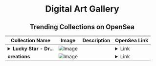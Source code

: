 <div align="center">

# Digital Art Gallery

## Trending Collections on OpenSea

| Collection Name                       | Image                                                                                     | Description                       | OpenSea Link                                                                                          |
|---------------------------------------|-------------------------------------------------------------------------------------------|-----------------------------------|--------------------------------------------------------------------------------------------------------|
| **<details><summary>Lucky Star - Dr...</summary>Lucky Star - Dream Bringers</details>** | ![Image](https://i.seadn.io/s/raw/files/f98ebe2742d04a31d176220298771d1e.png?w=500&auto=format?w=200&auto=format) |  | <details><summary>Link</summary>[Lucky Star - Dream Bringers](https://opensea.io/collection/lucky-star-dream-bringers)</details> |
| **creations** | ![Image](https://i.seadn.io/s/raw/files/dafea6213f83a641c0b615ca33babea2.jpg?w=500&auto=format?w=200&auto=format) |  | <details><summary>Link</summary>[creations](https://opensea.io/collection/creations-27)</details> |

</div>